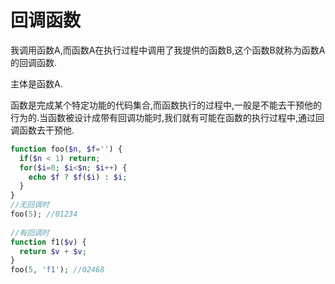 # 回调函数

我调用函数A,而函数A在执行过程中调用了我提供的函数B,这个函数B就称为函数A的回调函数.

主体是函数A.

函数是完成某个特定功能的代码集合,而函数执行的过程中,一般是不能去干预他的行为的.当函数被设计成带有回调功能时,我们就有可能在函数的执行过程中,通过回调函数去干预他.

```php
function foo($n, $f='') {
  if($n < 1) return;
  for($i=0; $i<$n; $i++) {
    echo $f ? $f($i) : $i;
  }
}
//无回调时
foo(5); //01234
 
//有回调时
function f1($v) {
  return $v + $v;
}
foo(5, 'f1'); //02468
```

